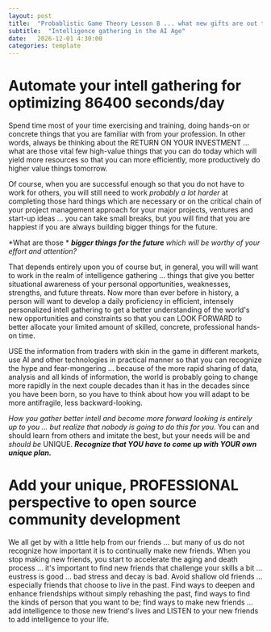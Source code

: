 ```yaml
---
layout: post
title:  "Probablistic Game Theory Lesson 8 ... what new gifts are out there?"
subtitle:  "Intelligence gathering in the AI Age"
date:   2026-12-01 4:30:00
categories: template
---
```



# Automate your intell gathering for optimizing 86400 seconds/day

Spend time most of your time exercising and training, doing hands-on or concrete things that you are familiar with from your profession. In other words, always be thinking about the RETURN ON YOUR INVESTMENT ... what are those vital few high-value things that you can do today which will yield more resources so that you can more efficiently, more productively do higher value things tomorrow.

Of course, when you are successful enough so that you do not have to work for others, you will still need to work *probably a lot harder* at completing those hard things which are necessary or on the critical chain of your project management approach for your major projects, ventures and start-up ideas ... you can take small breaks, but you will find that you are happiest if you are always building bigger things for the future. 

*What are those * ***bigger things for the future*** *which will be worthy of your effort and attention?*

That depends entirely upon you of course but, in general, you will will want to work in the realm of intelligence gathering ... things that give you better situational awareness of your personal opportunities, weaknesses, strengths, and future threats. Now more than ever before in history, a person will want to develop a daily proficiency in efficient, intensely personalized intell gathering to get a better understanding of the world's new opportunities and constraints so that you can LOOK FORWARD to better allocate your limited amount of skilled, concrete, professional hands-on time. 

USE the information from traders with skin in the game in different markets, use AI and other technologies in practical manner so that you can recognize the hype and fear-mongering ... because of the more rapid sharing of data, analysis and all kinds of information, the world is probably going to change more rapidly in the next couple decades than it has in the decades since you have been born, so you have to think about how you will adapt to be more antifragile, less backward-looking. 

*How you gather better intell and become more forward looking is entirely up to you ... but realize that nobody is going to do this for you.* You can and should learn from others and imitate the best, but your needs will be and *should be* UNIQUE. ***Recognize that YOU have to come up with YOUR own unique plan.***

# Add your unique, PROFESSIONAL perspective to open source community development

We all get by with a little help from our friends ... but many of us do not recognize how important it is to continually make new friends. When you stop making new friends, you start to accelerate the aging and death process ... it's important to find new friends that challenge your skills a bit ... eustress is good ... bad stress and decay is bad. Avoid shallow old friends ... especially friends that choose to live in the past. Find ways to deepen and enhance friendships without simply rehashing the past, find ways to find the kinds of person that you want to be; find ways to make new friends ... add intelligence to those new friend's lives and LISTEN to your new friends to add intelligence to your life.
